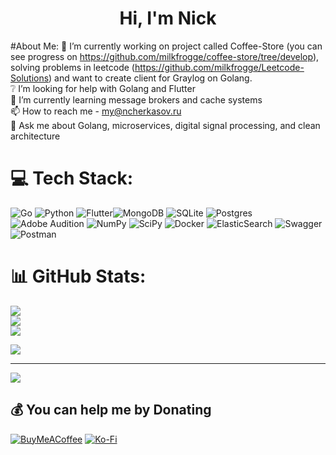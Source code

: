 <h1 align="center">Hi, I'm Nick</h1>

#About Me:
🔭 I’m currently working on  project called Coffee-Store (you can see progress on https://github.com/milkfrogge/coffee-store/tree/develop), solving problems in leetcode (https://github.com/milkfrogge/Leetcode-Solutions) and want to create client for Graylog on Golang. <br>❔ I’m looking for help with Golang and Flutter<br>📖 I’m currently learning  message brokers and cache systems<br>📫 How to reach me - my@ncherkasov.ru<br>💬 Ask me about Golang, microservices, digital signal processing, and clean architecture


# 💻 Tech Stack:
![Go](https://img.shields.io/badge/go-%2300ADD8.svg?style=flat&logo=go&logoColor=white) ![Python](https://img.shields.io/badge/python-3670A0?style=flat&logo=python&logoColor=ffdd54) ![Flutter](https://img.shields.io/badge/Flutter-%2302569B.svg?style=flat&logo=Flutter&logoColor=white)![MongoDB](https://img.shields.io/badge/MongoDB-%234ea94b.svg?style=flat&logo=mongodb&logoColor=white) ![SQLite](https://img.shields.io/badge/sqlite-%2307405e.svg?style=flat&logo=sqlite&logoColor=white) ![Postgres](https://img.shields.io/badge/postgres-%23316192.svg?style=flat&logo=postgresql&logoColor=white) ![Adobe Audition](https://img.shields.io/badge/Adobe%20Audition-9999FF.svg?style=flat&logo=Adobe%20Audition&logoColor=white) ![NumPy](https://img.shields.io/badge/numpy-%23013243.svg?style=flat&logo=numpy&logoColor=white) ![SciPy](https://img.shields.io/badge/SciPy-%230C55A5.svg?style=flat&logo=scipy&logoColor=%white) ![Docker](https://img.shields.io/badge/docker-%230db7ed.svg?style=flat&logo=docker&logoColor=white) ![ElasticSearch](https://img.shields.io/badge/-ElasticSearch-005571?style=flat&logo=elasticsearch) ![Swagger](https://img.shields.io/badge/-Swagger-%23Clojure?style=flat&logo=swagger&logoColor=white) ![Postman](https://img.shields.io/badge/Postman-FF6C37?style=flat&logo=postman&logoColor=white)
# 📊 GitHub Stats:
![](https://github-readme-stats.vercel.app/api?username=milkfrogge&theme=tokyonight&hide_border=false&include_all_commits=true&count_private=true)<br/>
![](https://github-readme-streak-stats.herokuapp.com/?user=milkfrogge&theme=tokyonight&hide_border=false)<br/>
![](https://github-readme-stats.vercel.app/api/top-langs/?username=milkfrogge&theme=tokyonight&hide_border=false&include_all_commits=true&count_private=true&layout=compact)

![](https://leetcard.jacoblin.cool/milkfrogge?ext=heatmap)

---
[![](https://visitcount.itsvg.in/api?id=milkfrogge&icon=4&color=6)](https://visitcount.itsvg.in)

  ## 💰 You can help me by Donating
  [![BuyMeACoffee](https://img.shields.io/badge/Buy%20Me%20a%20Coffee-ffdd00?style=for-the-badge&logo=buy-me-a-coffee&logoColor=black)](https://buymeacoffee.com/milkfrogge) [![Ko-Fi](https://img.shields.io/badge/Ko--fi-F16061?style=for-the-badge&logo=ko-fi&logoColor=white)](https://ko-fi.com/milkfrogge) 

  
<!-- Proudly created with GPRM ( https://gprm.itsvg.in ) -->
